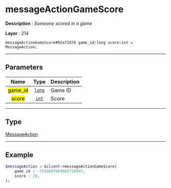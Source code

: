 # messageActionGameScore

**Description** : *Someone scored in a game*

**Layer** : 214

```tl
messageActionGameScore#92a72876 game_id:long score:int = MessageAction;
```

---

## Parameters

| Name | Type | Description |
| :---: | :---: | :--- |
| <mark>game_id</mark> | [`long`](type/long) | Game ID |
| <mark>score</mark> | [`int`](type/int) | Score |

---

## Type

[MessageAction](type/MessageAction)

---

## Example

```php
$messageAction = $client->messageActionGameScore(
	game_id : -7555897609983728607,
	score : 70,
);
```